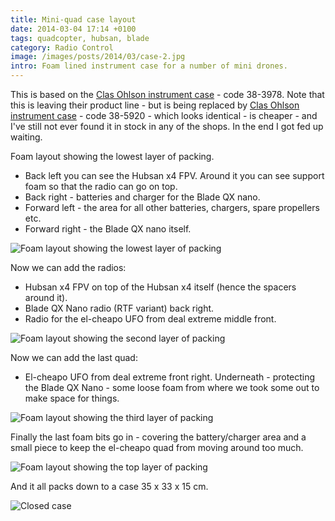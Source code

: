 ```yaml
---
title: Mini-quad case layout
date: 2014-03-04 17:14 +0100
tags: quadcopter, hubsan, blade
category: Radio Control
image: /images/posts/2014/03/case-2.jpg
intro: Foam lined instrument case for a number of mini drones.
---
```


This is based on the [Clas Ohlson instrument case](http://www.clasohlson.com/no/Instrumentkoffert/38-3978) - code 38-3978. Note that this is leaving their product line - but is being replaced by [Clas Ohlson instrument case](http://www.clasohlson.com/no/Instrumentkoffert/38-5920) - code 38-5920 - which looks identical - is cheaper - and I've still not ever found it in stock in any of the shops. In the end I got fed up waiting.

Foam layout showing the lowest layer of packing.

- Back left you can see the Hubsan x4 FPV. Around it you can see support foam so that the radio can go on top.
- Back right - batteries and charger for the Blade QX nano.
- Forward left - the area for all other batteries, chargers, spare propellers etc.
- Forward right - the Blade QX nano itself.

![Foam layout showing the lowest layer of packing](/images/posts/2014/03/case-1.jpg)

Now we can add the radios:

- Hubsan x4 FPV on top of the Hubsan x4 itself (hence the spacers around it).
- Blade QX Nano radio (RTF variant) back right.
- Radio for the el-cheapo UFO from deal extreme middle front.

![Foam layout showing the second layer of packing](/images/posts/2014/03/case-2.jpg)

Now we can add the last quad:

- El-cheapo UFO from deal extreme front right. Underneath - protecting the Blade QX Nano - some loose foam from where we took some out to make space for things.

![Foam layout showing the third layer of packing](/images/posts/2014/03/case-3.jpg)

Finally the last foam bits go in - covering the battery/charger area and a small piece to keep the el-cheapo quad from moving around too much.

![Foam layout showing the top layer of packing](/images/posts/2014/03/case-packed.jpg)

And it all packs down to a case 35 x 33 x 15 cm.

![Closed case](/images/posts/2014/03/case.jpg)
